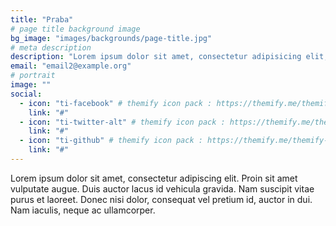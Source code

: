 ```yaml
---
title: "Praba"
# page title background image
bg_image: "images/backgrounds/page-title.jpg"
# meta description
description: "Lorem ipsum dolor sit amet, consectetur adipisicing elit, sed do eiusmod tempor incididunt ut labore. dolore magna aliqua. Ut enim ad minim veniam, quis nostrud."
email: "email2@example.org"
# portrait
image: ""
social:
  - icon: "ti-facebook" # themify icon pack : https://themify.me/themify-icons
    link: "#"
  - icon: "ti-twitter-alt" # themify icon pack : https://themify.me/themify-icons
    link: "#"
  - icon: "ti-github" # themify icon pack : https://themify.me/themify-icons
    link: "#"
---
```


Lorem ipsum dolor sit amet, consectetur adipiscing elit. Proin sit amet vulputate augue. Duis auctor lacus id vehicula gravida. Nam suscipit vitae purus et laoreet.
Donec nisi dolor, consequat vel pretium id, auctor in dui. Nam iaculis, neque ac ullamcorper.
